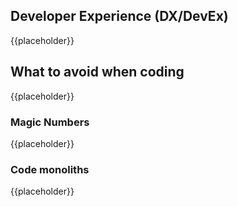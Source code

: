 Developer Experience (DX/DevEx)
-------------------------------

{{placeholder}}

<!-- TODO: Small intro to developer experience -->

What to avoid when coding
-------------------------

{{placeholder}}

<!-- TODO: Small intro to code smells and practices to avoid -->

### Magic Numbers

{{placeholder}}

<!-- TODO: Talk about magic numbers and how they can make things harder to maintain -->

### Code monoliths

{{placeholder}}

<!-- TODO: Talk about how having huge files/classes/functions may make things harder to maintain and how they probably violate the single responsibility principle -->
